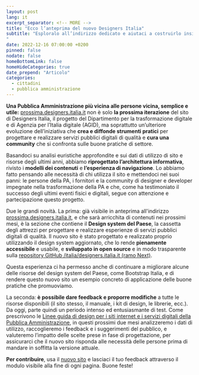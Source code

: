 ```yaml
---
layout: post
lang: it
excerpt_separator: <!-- MORE -->
title: "Ecco l’anteprima del nuovo Designers Italia"
subtitle: "Esploralo all’indirizzo dedicato e aiutaci a costruirlo insieme
"
date: 2022-12-16 07:00:00 +0200
pinned: false
nodate: false
homeBottomLink: false
homeHideCategories: true
date_prepend: "Articolo"
categories:
  - cittadini
  - pubblica amministrazione
---
```


<!-- MORE -->
**Una Pubblica Amministrazione più vicina alle persone vicina, semplice e utile:**  [prossima.designers.italia.it](https://prossima.designers.italia.it) non è solo **la prossima iterazione** del sito di Designers Italia, il progetto del Dipartimento per la trasformazione digitale e di Agenzia per l’Italia digitale (AGID), ma soprattutto un’ulteriore evoluzione dell’iniziativa che **crea e diffonde strumenti pratici** per progettare e realizzare servizi pubblici digitali di qualità e **cura una community** che si confronta sulle buone pratiche di settore.

Basandoci su analisi euristiche approfondite e sui dati di utilizzo di sito e risorse degli ultimi anni, abbiamo **riprogettato l’architettura informativa**, rivisto i **modelli dei contenuti** e **l’esperienza di navigazione**. Lo abbiamo fatto pensando alle necessità di chi utilizza il sito e mettendoci nei suoi panni: le persone della PA, i fornitori e la community di designer e developer impegnate nella trasformazione della PA e che, come ha testimoniato il successo degli ultimi eventi fisici e digitali, segue con attenzione e partecipazione questo progetto.

Due le grandi novità. La prima: già visibile in anteprima all'indirizzo [prossima.designers.italia.it](prossima.designers.italia.it), e che sarà arricchita di contenuti nei prossimi mesi, è la sezione che contiene il **Design system del Paese**, la cassetta degli attrezzi per progettare e realizzare esperienze di servizi pubblici digitali di qualità. Il nuovo sito è stato progettato e realizzato proprio utilizzando il design system aggiornato, che lo rende **pienamente accessibile** e usabile, e **sviluppato in open source** e in modo trasparente sulla [repository GitHub /italia/designers.italia.it (ramo Next)](https://github.com/italia/designers.italia.it/tree/next). 

Questa esperienza ci ha permesso anche di continuare a migliorare alcune delle risorse del design system del Paese, come Bootstrap Italia, e di rendere questo nuovo sito un esempio concreto di applicazione delle buone pratiche che promuoviamo.

La seconda: **è possibile dare feedback e proporre modifiche** a tutte le risorse disponibili (il sito stesso, il manuale, i kit di design, le librerie, ecc.). Da oggi, parte quindi un periodo intenso ed entusiasmante di test. Come prescrivono le [Linee guida di design per i siti internet e i servizi digitali della Pubblica Amministrazione](https://docs.italia.it/italia/design/lg-design-servizi-web/it/versione-corrente/index.html), in questi prossimi due mesi analizzeremo i dati di utilizzo, raccoglieremo i feedback e i suggerimenti del pubblico, e valuteremo l’impatto delle scelte prese in fase di progettazione, per assicurarci che il nuovo sito risponda alle necessità delle persone prima di mandare in soffitta la versione attuale.

**Per contribuire**, usa il [nuovo sito](prossima.designers.italia.it) e lasciaci il tuo feedback attraverso il modulo visibile alla fine di ogni pagina. Buone feste!

